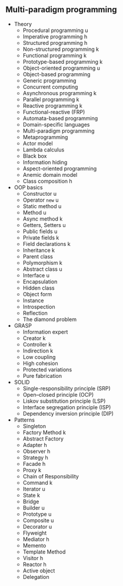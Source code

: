 ## Multi-paradigm programming

- Theory
  - Procedural programming u
  - Imperative programming h
  - Structured programming h
  - Non-structured programming k
  - Functional programming k
  - Prototype-based programming k
  - Object-oriented programming u
  - Object-based programming
  - Generic programming
  - Concurrent computing
  - Asynchronous programming k
  - Parallel programming k
  - Reactive programming k
  - Functional-reactive (FRP)
  - Automata-based programming
  - Domain-specific languages
  - Multi-paradigm programming
  - Metaprogramming
  - Actor model
  - Lambda calculus
  - Black box
  - Information hiding
  - Aspect-oriented programming
  - Anemic domain model
  - Class composition h
- OOP basics
  - Constructor u
  - Operator `new` u
  - Static method u
  - Method u
  - Async method k
  - Getters, Setters u
  - Public fields u
  - Private fields k
  - Field declarations k
  - Inheritance k
  - Parent class
  - Polymorphism k
  - Abstract class u
  - Interface u
  - Encapsulation
  - Hidden class
  - Object form
  - Instance
  - Introspection
  - Reflection
  - The diamond problem
- GRASP
  - Information expert
  - Creator k
  - Controller k
  - Indirection k
  - Low coupling
  - High cohesion
  - Protected variations
  - Pure fabrication
- SOLID
  - Single-responsibility principle (SRP)
  - Open–closed principle (OCP)
  - Liskov substitution principle (LSP)
  - Interface segregation principle (ISP)
  - Dependency inversion principle (DIP)
- Patterns
  - Singleton
  - Factory Method k
  - Abstract Factory
  - Adapter h
  - Observer h
  - Strategy h
  - Facade h
  - Proxy k
  - Chain of Responsibility
  - Command k
  - Iterator u
  - State k
  - Bridge
  - Builder u
  - Prototype u
  - Composite u
  - Decorator u
  - Flyweight
  - Mediator h
  - Memento
  - Template Method
  - Visitor h
  - Reactor h
  - Active object
  - Delegation
